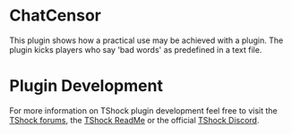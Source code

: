 # ChatCensor

This plugin shows how a practical use may be achieved with a plugin. The plugin kicks players who say 'bad words' as predefined in a text file.

# Plugin Development

For more information on TShock plugin development feel free to visit the [TShock forums](https://tshock.co/xf/index.php), the [TShock ReadMe](https://tshock.readme.io/docs/) or the official [TShock Discord](https://discordapp.com/invite/zMsNNb).
